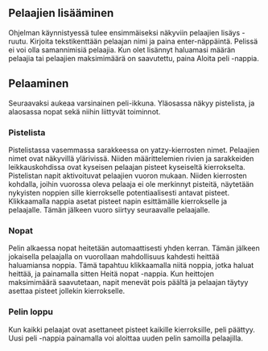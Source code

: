 ## Pelaajien lisääminen
Ohjelman käynnistyessä tulee ensimmäiseksi näkyviin pelaajien lisäys -ruutu. Kirjoita tekstikenttään pelaajan nimi ja paina enter-näppäintä. Pelissä ei voi olla samannimisiä pelaajia. Kun olet lisännyt haluamasi määrän pelaajia tai pelaajien maksimimäärä on saavutettu, paina Aloita peli -nappia.

## Pelaaminen
Seuraavaksi aukeaa varsinainen peli-ikkuna. Yläosassa näkyy pistelista, ja alaosassa nopat sekä niihin liittyvät toiminnot.

### Pistelista
Pistelistassa vasemmassa sarakkeessa on yatzy-kierrosten nimet. Pelaajien nimet ovat näkyvillä ylärivissä. Niiden määrittelemien rivien ja sarakkeiden leikkauskohdissa ovat kyseisen pelaajan pisteet kyseiseltä kierrokselta. Pistelistan napit aktivoituvat pelaajien vuoron mukaan. Niiden kierrosten kohdalla, joihin vuorossa oleva pelaaja ei ole merkinnyt pisteitä, näytetään nykyisten noppien sille kierrokselle potentiaalisesti antavat pisteet. Klikkaamalla nappia asetat pisteet napin esittämälle kierrokselle ja pelaajalle. Tämän jälkeen vuoro siirtyy seuraavalle pelaajalle.

### Nopat
Pelin alkaessa nopat heitetään automaattisesti yhden kerran. Tämän jälkeen jokaisella pelaajalla on vuorollaan mahdollisuus kahdesti heittää haluamiansa noppia. Tämä tapahtuu klikkaamalla niitä noppia, jotka haluat heittää, ja painamalla sitten Heitä nopat -nappia. Kun heittojen maksimimäärä saavutetaan, napit menevät pois päältä ja pelaajan täytyy asettaa pisteet jollekin kierrokselle.

### Pelin loppu
Kun kaikki pelaajat ovat asettaneet pisteet kaikille kierroksille, peli päättyy. Uusi peli -nappia painamalla voi aloittaa uuden pelin samoilla pelaajilla.
